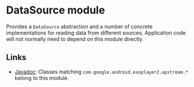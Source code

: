 # DataSource module

Provides a `DataSource` abstraction and a number of concrete implementations for
reading data from different sources. Application code will not normally need to
depend on this module directly.

## Links

*   [Javadoc][]: Classes matching `com.google.android.exoplayer2.upstream.*` belong to this
    module.

[Javadoc]: https://exoplayer.dev/doc/reference/index.html
